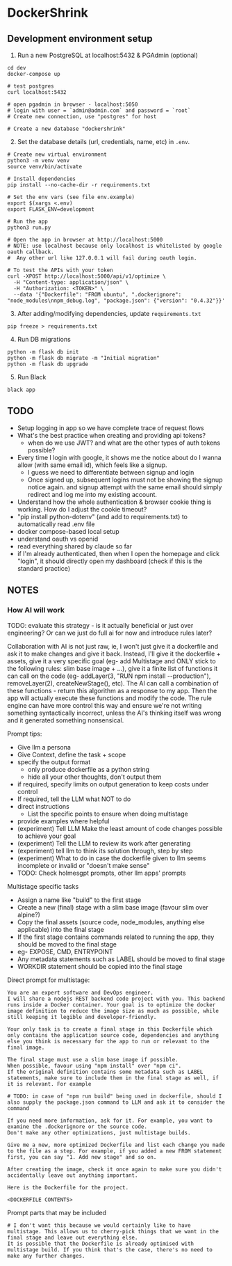 # DockerShrink

## Development environment setup

1. Run a new PostgreSQL at localhost:5432 & PGAdmin (optional)

```shell
cd dev
docker-compose up

# test postgres
curl localhost:5432

# open pgadmin in browser - localhost:5050
# login with user = `admin@admin.com` and password = `root`
# Create new connection, use "postgres" for host

# Create a new database "dockershrink"
```

2. Set the database details (url, credentials, name, etc) in `.env`.

```shell
# Create new virtual environment
python3 -m venv venv
source venv/bin/activate

# Install dependencies
pip install --no-cache-dir -r requirements.txt

# Set the env vars (see file env.example)
export $(xargs <.env)
export FLASK_ENV=development

# Run the app
python3 run.py

# Open the app in browser at http://localhost:5000
# NOTE: use localhost because only localhost is whitelisted by google oauth callback.
#  Any other url like 127.0.0.1 will fail during oauth login.

# To test the APIs with your token
curl -XPOST http://localhost:5000/api/v1/optimize \
  -H "Content-type: application/json" \
  -H "Authorization: <TOKEN>" \
  --data '{"Dockerfile": "FROM ubuntu", ".dockerignore": "node_modules\nnpm_debug.log", "package.json": {"version": "0.4.32"}}'
```

3. After adding/modifying dependencies, update `requirements.txt`

```shell
pip freeze > requirements.txt
```

4. Run DB migrations

```shell
python -m flask db init
python -m flask db migrate -m "Initial migration"
python -m flask db upgrade
```

5. Run Black

```shell
black app
```

## TODO
- Setup logging in app so we have complete trace of request flows
- What's the best practice when creating and providing api tokens?
  - when do we use JWT? and what are the other types of auth tokens possible?
- Every time I login with google, it shows me the notice about do I wanna allow (with same email id), which feels like a signup.
  - I guess we need to differentiate between signup and login
  - Once signed up, subsequent logins must not be showing the signup notice again. and signup attempt with the same email should simply redirect and log me into my existing account.
- Understand how the whole authentication & browser cookie thing is working. How do I adjust the cookie timeout?
- "pip install python-dotenv" (and add to requirements.txt) to automatically read .env file
- docker compose-based local setup
- understand oauth vs openid
- read everything shared by claude so far
- if I'm already authenticated, then when I open the homepage and click "login", it should directly open my dashboard (check if this is the standard practice)

## NOTES

### How AI will work
TODO: evaluate this strategy - is it actually beneficial or just over engineering? Or can we just do full ai for now and introduce rules later?

Collaboration with AI is not just raw, ie, I won't just give it a dockerfile and ask it to make changes and give it back.
Instead, I'll give it the dockerfile + assets, give it a very specific goal (eg- add Multistage and ONLY stick to the following rules: slim base image + ...), give it a finite list of functions it can call on the code (eg- addLayer(3, "RUN npm install --production"), removeLayer(2), createNewStage(), etc). The AI can call a combination of these functions - return this algorithm as a response to my app.
Then the app will actually execute these functions and modify the code. The rule engine can have more control this way and ensure we're not writing something syntactically incorrect, unless the AI's thinking itself was wrong and it generated something nonsensical. 

Prompt tips:

- Give llm a persona
- Give Context, define the task + scope
- specify the output format
  - only produce dockerfile as a python string
  - hide all your other thoughts, don't output them
- if required, specify limits on output generation to keep costs under control
- If required, tell the LLM what NOT to do
- direct instructions
  - List the specific points to ensure when doing multistage
- provide examples where helpful
- (experiment) Tell LLM Make the least amount of code changes possible to achieve your goal
- (experiment) Tell the LLM to review its work after generating
- (experiment) tell llm to think its solution through, step by step
- (experiment) What to do in case the dockerfile given to llm seems incomplete or invalid or "doesn't make sense"
- TODO: Check holmesgpt prompts, other llm apps' prompts

Multistage specific tasks

- Assign a name like "build" to the first stage
- Create a new (final) stage with a slim base image (favour slim over alpine?)
- Copy the final assets (source code, node_modules, anything else applicable) into the final stage
- If the first stage contains commands related to running the app, they should be moved to the final stage
-  eg- EXPOSE, CMD, ENTRYPOINT
- Any metadata statements such as LABEL should be moved to final stage
- WORKDIR statement should be copied into the final stage


Direct prompt for multistage:
```text
You are an expert software and DevOps engineer.
I will share a nodejs REST backend code project with you. This backend runs inside a Docker container. Your goal is to optimize the docker image definition to reduce the image size as much as possible, while still keeping it legible and developer-friendly.

Your only task is to create a final stage in this Dockerfile which only contains the application source code, dependencies and anything else you think is necessary for the app to run or relevant to the final image.

The final stage must use a slim base image if possible.
When possible, favour using "npm install" over "npm ci".
If the original definition contains some metadata such as LABEL statements, make sure to include them in the final stage as well, if it is relevant. For example

# TODO: in case of "npm run build" being used in dockerfile, should I also supply the package.json command to LLM and ask it to consider the command

If you need more information, ask for it. For example, you want to examine the .dockerignore or the source code.
Don't make any other optimizations, just multistage builds.

Give me a new, more optimized Dockerfile and list each change you made to the file as a step. For example, if you added a new FROM statement first, you can say "1. Add new stage" and so on.

After creating the image, check it once again to make sure you didn't accidentally leave out anything important.

Here is the Dockerfile for the project.

<DOCKERFILE CONTENTS>
```

Prompt parts that may be included
```text
# I don't want this because we would certainly like to have multistage. This allows us to cherry-pick things that we want in the final stage and leave out everything else.
It is possible that the Dockerfile is already optimised with multistage build. If you think that's the case, there's no need to make any further changes.
```
